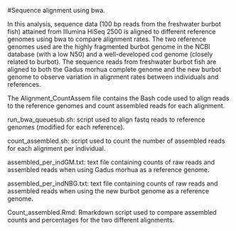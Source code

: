 #Sequence alignment using bwa.

In this analysis, sequence data (100 bp reads from the freshwater burbot fish) attained from Illumina HiSeq 2500 is aligned to different reference genomes using bwa to compare alignment rates. The two reference genomes used are the highly fragmented burbot genome in the NCBI database (with a low N50) and a well-developed cod genome (closely related to burbot). The sequence reads from freshwater burbot fish are aligned to both the Gadus morhua complete genome and the new burbot genome to observe variation in alignment rates between individuals and references.

The Alignment_CountAssem file contains the Bash code used to align reads to the reference genomes and count assembled reads for each alignment. 

run_bwa_queuesub.sh: script used to align fastq reads to reference genomes (modified for each reference).

count_assembled.sh: script used to count the number of assembled reads for each alignment per individual. 

assembled_per_indGM.txt: text file containing counts of raw reads and assembled reads when using Gadus morhua as a reference genome.

assembled_per_indNBG.txt: text file containing counts of raw reads and assembled reads when using the new burbot genome as a reference genome.

Count_assembled.Rmd: Rmarkdown script used to compare assembled counts and percentages for the two different alignments. 





